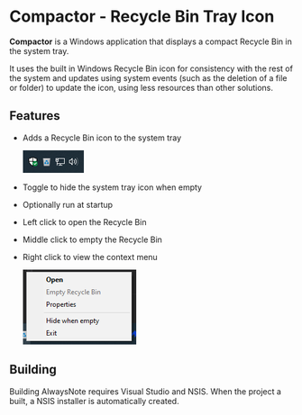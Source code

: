 # Compactor - Recycle Bin Tray Icon

**Compactor** is a Windows application that displays a compact Recycle Bin in the system tray.

It uses the built in Windows Recycle Bin icon for consistency with the rest of the system and updates using system events (such as the deletion of a file or folder) to update the icon, using less resources than other solutions.

## Features

* Adds a Recycle Bin icon to the system tray

  ![Image of the system tray with the Compactor icon visible](images/system-tray.png "The context menu")
* Toggle to hide the system tray icon when empty
* Optionally run at startup
* Left click to open the Recycle Bin
* Middle click to empty the Recycle Bin
* Right click to view the context menu

  ![Image of the context menu with Open, Empty Recycle Bin, Properties, Hide when empty, and Exit](images/context-menu.png "The context menu")
  
## Building

Building AlwaysNote requires Visual Studio and NSIS. When the project a built, a NSIS installer is automatically created.
